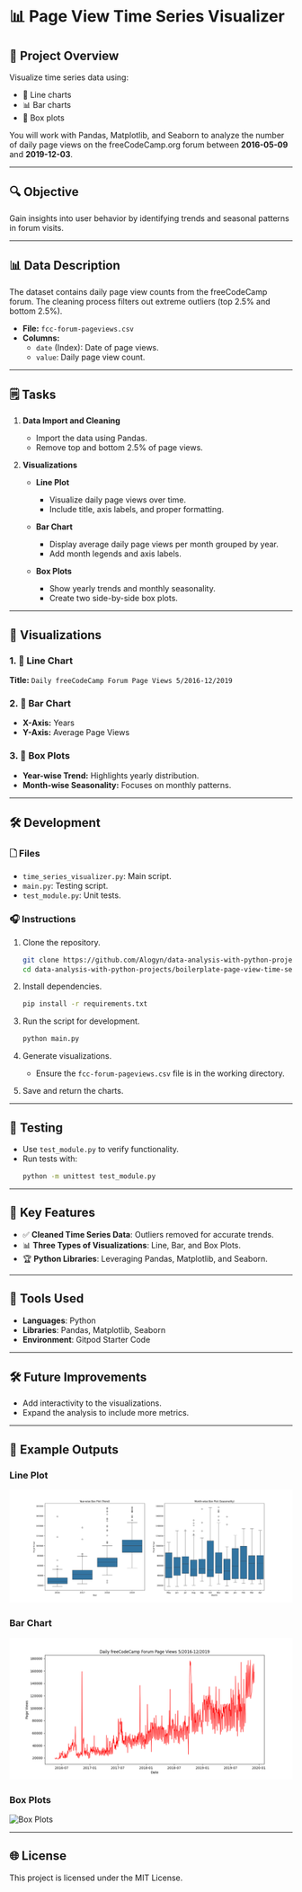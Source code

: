 # 📊 Page View Time Series Visualizer

## 🔧 Project Overview
Visualize time series data using:
- 🎨 Line charts
- 📊 Bar charts
- 🔄 Box plots

You will work with Pandas, Matplotlib, and Seaborn to analyze the number of daily page views on the freeCodeCamp.org forum between **2016-05-09** and **2019-12-03**.

---

## 🔍 Objective
Gain insights into user behavior by identifying trends and seasonal patterns in forum visits.

---

## 📊 Data Description
The dataset contains daily page view counts from the freeCodeCamp forum. The cleaning process filters out extreme outliers (top 2.5% and bottom 2.5%).

- **File:** `fcc-forum-pageviews.csv`
- **Columns:**
  - `date` (Index): Date of page views.
  - `value`: Daily page view count.

---

## 🗒 Tasks
1. **Data Import and Cleaning**
   - Import the data using Pandas.
   - Remove top and bottom 2.5% of page views.

2. **Visualizations**
   - **Line Plot**
     - Visualize daily page views over time.
     - Include title, axis labels, and proper formatting.
     
   - **Bar Chart**
     - Display average daily page views per month grouped by year.
     - Add month legends and axis labels.

   - **Box Plots**
     - Show yearly trends and monthly seasonality.
     - Create two side-by-side box plots.

---

## 🎨 Visualizations
### 1. 🔮 Line Chart
**Title:** `Daily freeCodeCamp Forum Page Views 5/2016-12/2019`

### 2. 🌈 Bar Chart
- **X-Axis:** Years
- **Y-Axis:** Average Page Views

### 3. 🔢 Box Plots
- **Year-wise Trend:** Highlights yearly distribution.
- **Month-wise Seasonality:** Focuses on monthly patterns.

---

## 🛠️ Development
### 🗋 Files
- `time_series_visualizer.py`: Main script.
- `main.py`: Testing script.
- `test_module.py`: Unit tests.

### 🎧 Instructions
1. Clone the repository.
   ```bash
   git clone https://github.com/Alogyn/data-analysis-with-python-projects
   cd data-analysis-with-python-projects/boilerplate-page-view-time-series-visualizer
   ```

2. Install dependencies.
   ```bash
   pip install -r requirements.txt
   ```

3. Run the script for development.
   ```bash
   python main.py
   ```

4. Generate visualizations.
   - Ensure the `fcc-forum-pageviews.csv` file is in the working directory.

5. Save and return the charts.

---

## 🔢 Testing
- Use `test_module.py` to verify functionality.
- Run tests with:
   ```bash
   python -m unittest test_module.py
   ```

---

## 🔄 Key Features
- ✅ **Cleaned Time Series Data**: Outliers removed for accurate trends.
- 📊 **Three Types of Visualizations**: Line, Bar, and Box Plots.
- 🏆 **Python Libraries**: Leveraging Pandas, Matplotlib, and Seaborn.

---

## 🔧 Tools Used
- **Languages**: Python
- **Libraries**: Pandas, Matplotlib, Seaborn
- **Environment**: Gitpod Starter Code

---

## 🛠️ Future Improvements
- Add interactivity to the visualizations.
- Expand the analysis to include more metrics.

---

## 🎥 Example Outputs
### Line Plot
![Line Plot](box_plot.png)

### Bar Chart
![Bar Chart](line_plot.png)

### Box Plots
![Box Plots](nar_plot.png)

---

## 🌐 License
This project is licensed under the MIT License.
